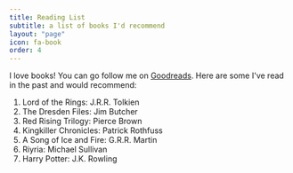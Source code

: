 ```yaml
---
title: Reading List
subtitle: a list of books I'd recommend
layout: "page"
icon: fa-book
order: 4
---
```


I love books! You can go follow me on [Goodreads](https://www.goodreads.com/user/show/42174469-kapil). Here are some I've read in the past and would recommend:

1. Lord of the Rings: J.R.R. Tolkien
2. The Dresden Files: Jim Butcher
3. Red Rising Trilogy: Pierce Brown
4. Kingkiller Chronicles: Patrick Rothfuss
5. A Song of Ice and Fire: G.R.R. Martin
6. Riyria: Michael Sullivan
7. Harry Potter: J.K. Rowling


